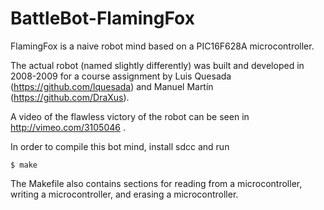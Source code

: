 BattleBot-FlamingFox
====================

FlamingFox is a naive robot mind based on a PIC16F628A microcontroller.

The actual robot (named slightly differently) was built and developed in 2008-2009 for a course assignment by Luis Quesada (https://github.com/lquesada) and Manuel Martín (https://github.com/DraXus).

A video of the flawless victory of the robot can be seen in http://vimeo.com/3105046 .

In order to compile this bot mind, install sdcc and run

	$ make

The Makefile also contains sections for reading from a microcontroller, writing a microcontroller, and erasing a microcontroller.


